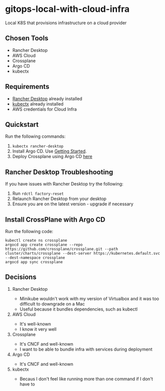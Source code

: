 # gitops-local-with-cloud-infra
Local K8S that provisions infrastructure on a cloud provider

## Chosen Tools

* Rancher Desktop
* AWS Cloud
* Crossplane
* Argo CD
* kubectx

## Requirements

* [Rancher Desktop](https://rancherdesktop.io/) already installed
* [kubectx](https://github.com/ahmetb/kubectx) already installed
* AWS credentials for Cloud Infra

## Quickstart

Run the following commands:

1. `kubectx rancher-desktop`
2. Install Argo CD. Use [Getting Started](https://argo-cd.readthedocs.io/en/stable/getting_started/).
3. Deploy Crossplane using Argo CD [here](#Install-CrossPlane-with-Argo-CD)

## Rancher Desktop Troubleshooting

If you have issues with Rancher Desktop try the following:

1. Run `rdctl factory-reset`
2. Relaunch Rancher Desktop from your desktop
3. Ensure you are on the latest version - upgrade if necessary

## Install CrossPlane with Argo CD

Run the following code:

```
kubectl create ns crossplane
argocd app create crossplane --repo https://github.com/crossplane/crossplane.git --path cluster/charts/crossplane --dest-server https://kubernetes.default.svc --dest-namespace crossplane
argocd app sync crossplane
```

## Decisions

<ol>
      <li>Rancher Desktop</li>
      <ul>
        <li>Minikube wouldn't work with my version of Virtualbox and it was too difficult to downgrade on a Mac</li>
        <li>Useful because it bundles dependencies, such as kubectl </li>
      </ul>
      <li>AWS Cloud</li>
      <ul>
        <li>It's well-known</li>
        <li>I know it very well</li>
      </ul>
      <li>Crossplane</li>
      <ul>
        <li>It's CNCF and well-known</li>
        <li>I want to be able to bundle infra with services during deployment</li>
      </ul>    
      <li>Argo CD</li>
      <ul>
        <li>It's CNCF and well-known</li>
      </ul>
      <li>kubectx</li>
      <ul>
        <li>Becaus I don't feel like running more than one command if I don't have to</li>
      </ul>
</ol>
